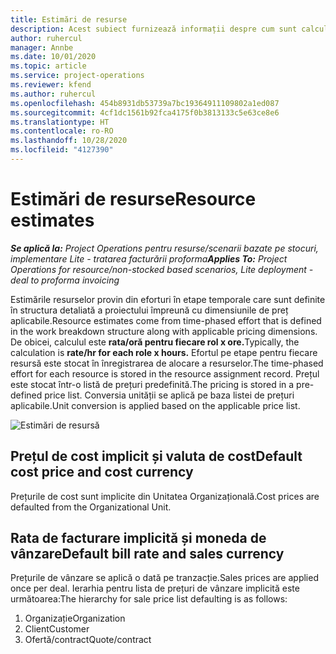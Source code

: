 ```yaml
---
title: Estimări de resurse
description: Acest subiect furnizează informații despre cum sunt calculate estimările de resurse în Project Operations.
author: ruhercul
manager: Annbe
ms.date: 10/01/2020
ms.topic: article
ms.service: project-operations
ms.reviewer: kfend
ms.author: ruhercul
ms.openlocfilehash: 454b8931db53739a7bc19364911109802a1ed087
ms.sourcegitcommit: 4cf1dc1561b92fca4175f0b3813133c5e63ce8e6
ms.translationtype: HT
ms.contentlocale: ro-RO
ms.lasthandoff: 10/28/2020
ms.locfileid: "4127390"
---
```

# <a name="resource-estimates"></a><span data-ttu-id="06fe6-103">Estimări de resurse</span><span class="sxs-lookup"><span data-stu-id="06fe6-103">Resource estimates</span></span>

<span data-ttu-id="06fe6-104">_**Se aplică la:** Project Operations pentru resurse/scenarii bazate pe stocuri, implementare Lite - tratarea facturării proforma_</span><span class="sxs-lookup"><span data-stu-id="06fe6-104">_**Applies To:** Project Operations for resource/non-stocked based scenarios, Lite deployment - deal to proforma invoicing_</span></span>

<span data-ttu-id="06fe6-105">Estimările resurselor provin din eforturi în etape temporale care sunt definite în structura detaliată a proiectului împreună cu dimensiunile de preț aplicabile.</span><span class="sxs-lookup"><span data-stu-id="06fe6-105">Resource estimates come from time-phased effort that is defined in the work breakdown structure along with applicable pricing dimensions.</span></span> <span data-ttu-id="06fe6-106">De obicei, calculul este **rata/oră pentru fiecare rol x ore.**</span><span class="sxs-lookup"><span data-stu-id="06fe6-106">Typically, the calculation is **rate/hr for each role x hours.**</span></span> <span data-ttu-id="06fe6-107">Efortul pe etape pentru fiecare resursă este stocat în înregistrarea de alocare a resurselor.</span><span class="sxs-lookup"><span data-stu-id="06fe6-107">The time-phased effort for each resource is stored in the resource assignment record.</span></span> <span data-ttu-id="06fe6-108">Prețul este stocat într-o listă de prețuri predefinită.</span><span class="sxs-lookup"><span data-stu-id="06fe6-108">The pricing is stored in a pre-defined price list.</span></span> <span data-ttu-id="06fe6-109">Conversia unității se aplică pe baza listei de prețuri aplicabile.</span><span class="sxs-lookup"><span data-stu-id="06fe6-109">Unit conversion is applied based on the applicable price list.</span></span>

![Estimări de resursă](./media/navigation12.png)

## <a name="default-cost-price-and-cost-currency"></a><span data-ttu-id="06fe6-111">Prețul de cost implicit și valuta de cost</span><span class="sxs-lookup"><span data-stu-id="06fe6-111">Default cost price and cost currency</span></span>

<span data-ttu-id="06fe6-112">Prețurile de cost sunt implicite din Unitatea Organizațională.</span><span class="sxs-lookup"><span data-stu-id="06fe6-112">Cost prices are defaulted from the Organizational Unit.</span></span>

## <a name="default-bill-rate-and-sales-currency"></a><span data-ttu-id="06fe6-113">Rata de facturare implicită și moneda de vânzare</span><span class="sxs-lookup"><span data-stu-id="06fe6-113">Default bill rate and sales currency</span></span>

<span data-ttu-id="06fe6-114">Prețurile de vânzare se aplică o dată pe tranzacție.</span><span class="sxs-lookup"><span data-stu-id="06fe6-114">Sales prices are applied once per deal.</span></span> <span data-ttu-id="06fe6-115">Ierarhia pentru lista de prețuri de vânzare implicită este următoarea:</span><span class="sxs-lookup"><span data-stu-id="06fe6-115">The hierarchy for sale price list defaulting is as follows:</span></span>

1. <span data-ttu-id="06fe6-116">Organizație</span><span class="sxs-lookup"><span data-stu-id="06fe6-116">Organization</span></span>
2. <span data-ttu-id="06fe6-117">Client</span><span class="sxs-lookup"><span data-stu-id="06fe6-117">Customer</span></span>
3. <span data-ttu-id="06fe6-118">Ofertă/contract</span><span class="sxs-lookup"><span data-stu-id="06fe6-118">Quote/contract</span></span>
